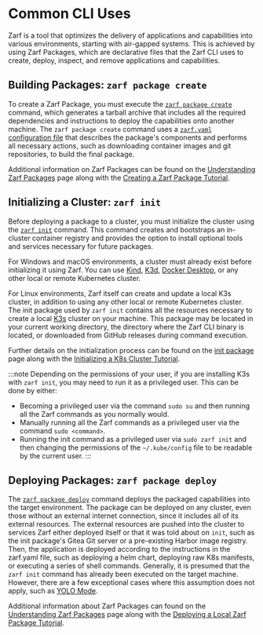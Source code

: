 # Common CLI Uses

Zarf is a tool that optimizes the delivery of applications and capabilities into various environments, starting with air-gapped systems. This is achieved by using Zarf Packages, which are declarative files that the Zarf CLI uses to create, deploy, inspect, and remove applications and capabilities.

## Building Packages: `zarf package create`

To create a Zarf Package, you must execute the [`zarf package create`](./100-cli-commands/zarf_package_create.md) command, which generates a tarball archive that includes all the required dependencies and instructions to deploy the capabilities onto another machine. The `zarf package create` command uses a [`zarf.yaml` configuration file](../3-create-a-zarf-package/4-zarf-schema.md) that describes the package's components and performs all necessary actions, such as downloading container images and git repositories, to build the final package.

Additional information on Zarf Packages can be found on the [Understanding Zarf Packages](../3-create-a-zarf-package/1-zarf-packages.md) page along with the [Creating a Zarf Package Tutorial](../5-zarf-tutorials/0-creating-a-zarf-package.md).

## Initializing a Cluster: `zarf init`

<!-- TODO: Find a good place to talk about what the init command is doing (there's a lot of special magic sauce going on with that command) -->
<!-- TODO: Should we talk about the 'Zarf Agent - A Mutating Webhook' here? -->

Before deploying a package to a cluster, you must initialize the cluster using the [`zarf init`](./100-cli-commands/zarf_init.md) command. This command creates and bootstraps an in-cluster container registry and provides the option to install optional tools and services necessary for future packages.

For Windows and macOS environments, a cluster must already exist before initializing it using Zarf. You can use [Kind](https://kind.sigs.k8s.io/), [K3d](https://k3d.io/), [Docker Desktop](https://docs.docker.com/desktop/kubernetes/), or any other local or remote Kubernetes cluster.

For Linux environments, Zarf itself can create and update a local K3s cluster, in addition to using any other local or remote Kubernetes cluster. The init package used by `zarf init` contains all the resources necessary to create a local [K3s](https://k3s.io/) cluster on your machine. This package may be located in your current working directory, the directory where the Zarf CLI binary is located, or downloaded from GitHub releases during command execution.

Further details on the initialization process can be found on the [init package](../3-create-a-zarf-package/3-zarf-init-package.md) page along with the [Initializing a K8s Cluster Tutorial](../5-zarf-tutorials/1-initializing-a-k8s-cluster.md).

:::note
Depending on the permissions of your user, if you are installing K3s with `zarf init`, you may need to run it as a privileged user. This can be done by either:

- Becoming a privileged user via the command `sudo su` and then running all the Zarf commands as you normally would.
- Manually running all the Zarf commands as a privileged user via the command `sudo <command>`.
- Running the init command as a privileged user via `sudo zarf init` and then changing the permissions of the `~/.kube/config` file to be readable by the current user.
:::

## Deploying Packages: `zarf package deploy`

<!-- TODO: Write some docs (or redirect to other docs) describing when you would be able to do a `zarf package deploy` before a `zarf init` -->

The [`zarf package deploy`](./100-cli-commands/zarf_package_deploy.md) command deploys the packaged capabilities into the target environment. The package can be deployed on any cluster, even those without an external internet connection, since it includes all of its external resources. The external resources are pushed into the cluster to services Zarf either deployed itself or that it was told about on `init`, such as the init package's Gitea Git server or a pre-existing Harbor image registry.  Then, the application is deployed according to the instructions in the zarf.yaml file, such as deploying a helm chart, deploying raw K8s manifests, or executing a series of shell commands. Generally, it is presumed that the `zarf init` command has already been executed on the target machine. However, there are a few exceptional cases where this assumption does not apply, such as [YOLO Mode](../8-faq.md#what-is-yolo-mode-and-why-would-i-use-it).

Additional information about Zarf Packages can found on the [Understanding Zarf Packages](../3-create-a-zarf-package/1-zarf-packages.md) page along with the [Deploying a Local Zarf Package Tutorial](../5-zarf-tutorials//2-deploying-zarf-packages.md).
